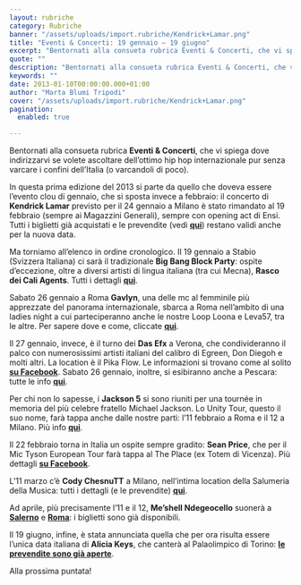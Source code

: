 ```yaml
---
layout: rubriche
category: Rubriche
banner: "/assets/uploads/import.rubriche/Kendrick+Lamar.png"
title: "Eventi & Concerti: 19 gennaio – 19 giugno"
excerpt: "Bentornati alla consueta rubrica Eventi & Concerti, che vi spiega dove indirizzarvi se volete ascoltare dell’ottimo hip hop internazionale pur senza varcare i confini dell’Italia (o varcandoli di poco). In questa prima edizione del 2013 si parte da quello che doveva essere l’evento clou di gennaio, che si sposta invece a febbraio: il concerto di [&hellip"
quote: ""
description: "Bentornati alla consueta rubrica Eventi & Concerti, che vi spiega dove indirizzarvi se volete ascoltare dell’ottimo hip hop internazionale pur senza varcare i confini dell’Italia (o varcandoli di poco). In questa prima edizione del 2013 si parte da quello che doveva essere l’evento clou di gennaio, che si sposta invece a febbraio: il concerto di [&hellip"
keywords: ""
date: 2013-01-10T00:00:00.000+01:00
author: "Marta Blumi Tripodi"
cover: "/assets/uploads/import.rubriche/Kendrick+Lamar.png"
pagination:
  enabled: true

---
```


Bentornati alla consueta rubrica **Eventi & Concerti**, che vi spiega dove indirizzarvi se volete ascoltare dell’ottimo hip hop internazionale pur senza varcare i confini dell’Italia (o varcandoli di poco).

In questa prima edizione del 2013 si parte da quello che doveva essere l’evento clou di gennaio, che si sposta invece a febbraio: il concerto di **Kendrick Lamar** previsto per il 24 gennaio a Milano è stato rimandato al 19 febbraio (sempre ai Magazzini Generali), sempre con opening act di Ensi. Tutti i biglietti già acquistati e le prevendite (vedi [**qui**](http://www.ticketone.it/tickets.html?affiliate=IGA&doc=erdetaila&fun=erdetail&erid=850313&includeOnlybookable=true&gclid=CIS9s7zl3bQCFcZb3godlxUASQ "http://www.ticketone.it/tickets.html?affiliate=IGA&doc=erdetaila&fun=erdetail&erid=850313&includeOnlybookable=true&gclid=CIS9s7zl3bQCFcZb3godlxUASQ")) restano validi anche per la nuova data.

Ma torniamo all’elenco in ordine cronologico. Il 19 gennaio a Stabio (Svizzera Italiana) ci sarà il tradizionale **Big Bang Block Party**: ospite d’eccezione, oltre a diversi artisti di lingua italiana (tra cui Mecna), **Rasco dei Cali Agents**. Tutti i dettagli [**qui**](https://www.facebook.com/events/122411714587964/?ref=22 "https://www.facebook.com/events/122411714587964/?ref=22").

Sabato 26 gennaio a Roma **Gavlyn**, una delle mc al femminile più apprezzate del panorama internazionale, sbarca a Roma nell’ambito di una ladies night a cui parteciperanno anche le nostre Loop Loona e Leva57, tra le altre. Per sapere dove e come, cliccate [**qui**](https://www.facebook.com/events/302978553156879/ "https://www.facebook.com/events/302978553156879/").

Il 27 gennaio, invece, è il turno dei **Das Efx** a Verona, che condivideranno il palco con numerosissimi artisti italiani del calibro di Egreen, Don Diegoh e molti altri. La location è il Pika Flow. Le informazioni si trovano come al solito [**su Facebook**](https://www.facebook.com/PIKAFLOW "https://www.facebook.com/PIKAFLOW"). Sabato 26 gennaio, inoltre, si esibiranno anche a Pescara: tutte le info [**qui**](https://www.facebook.com/events/449887605076894/ "https://www.facebook.com/events/449887605076894/").

Per chi non lo sapesse, i **Jackson 5** si sono riuniti per una tournée in memoria del più celebre fratello Michael Jackson. Lo Unity Tour, questo il suo nome, farà tappa anche dalle nostre parti: l’11 febbraio a Roma e il 12 a Milano. Più info [**qui**]( http://www.dalessandroegalli.com/THE-JACKSONS-concerto/biglietti-THE-JACKSONS/199.html " http://www.dalessandroegalli.com/THE-JACKSONS-concerto/biglietti-THE-JACKSONS/199.html").

Il 22 febbraio torna in Italia un ospite sempre gradito: **Sean Price**, che per il Mic Tyson European Tour farà tappa al The Place (ex Totem di Vicenza). Più dettagli [**su Facebook**](https://www.facebook.com/events/391959514222274/ "https://www.facebook.com/events/391959514222274/").

L’11 marzo c’è **Cody ChesnuTT** a Milano, nell’intima location della Salumeria della Musica: tutti i dettagli (e le prevendite) [**qui**](http://www.ticketone.it/tickets.html?affiliate=IGA&doc=erdetaila&fun=erdetail&erid=867633&includeOnlybookable=true&gclid=CLfU8uni3bQCFcZb3godlxUASQ "http://www.ticketone.it/tickets.html?affiliate=IGA&doc=erdetaila&fun=erdetail&erid=867633&includeOnlybookable=true&gclid=CLfU8uni3bQCFcZb3godlxUASQ").

Ad aprile, più precisamente l’11 e il 12, **Me’shell Ndegeocello** suonerà a [**Salerno**](http://www.barleyarts.com/Concerti/1/3/8244/me-shell-ndegeocello-salerno "http://www.barleyarts.com/Concerti/1/3/8244/me-shell-ndegeocello-salerno") e [**Roma**](http://www.barleyarts.com/Concerti/1/3/8243/me-shell-ndegeocello-roma "http://www.barleyarts.com/Concerti/1/3/8243/me-shell-ndegeocello-roma"): i biglietti sono già disponibili.

Il 19 giugno, infine, è stata annunciata quella che per ora risulta essere l’unica data italiana di **Alicia Keys**, che canterà al Palaolimpico di Torino: [**le prevendite sono già aperte**](http://www.ticketone.it/tickets.html?affiliate=IGA&doc=erdetaila&fun=erdetail&erid=883956&includeOnlybookable=true&gclid=CNr73bXi3bQCFUdZ3godKDAAag "http://www.ticketone.it/tickets.html?affiliate=IGA&doc=erdetaila&fun=erdetail&erid=883956&includeOnlybookable=true&gclid=CNr73bXi3bQCFUdZ3godKDAAag").

Alla prossima puntata!